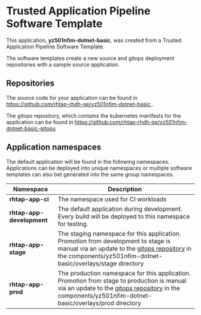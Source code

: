 # Trusted Application Pipeline Software Template

This application, **yz501nfim-dotnet-basic**, was created from a Trusted Application Pipeline Software Template.

The software templates create a new source and gitops deployment repositories with a sample source application. 

## Repositories

The source code for your application can be found in [https://github.com/rhtap-rhdh-qe/yz501nfim-dotnet-basic ](https://github.com/rhtap-rhdh-qe/yz501nfim-dotnet-basic ).
 
The gitops repository, which contains the kubernetes manifests for the application can be found in 
[https://github.com/rhtap-rhdh-qe/yz501nfim-dotnet-basic-gitops ](https://github.com/rhtap-rhdh-qe/yz501nfim-dotnet-basic-gitops ) 

## Application namespaces 

The default application will be found in the following namespaces. Applications can be deployed into unique namespaces or multiple software templates can also bet generated into the same group namespaces.  

|  Namespace   |  Description   |  
| -------- | -------- |
| **rhtap-app-ci** | The namespace used for CI workloads |
| **rhtap-app-development** | The default application during development. Every build will be deployed to this namespace for testing. |
| **rhtap-app-stage** | The staging namespace for this application. Promotion from development to stage is manual via an update to the [gitops repository](https://github.com/rhtap-rhdh-qe/yz501nfim-dotnet-basic-gitops ) in the components/yz501nfim-dotnet-basic/overlays/stage directory |
| **rhtap-app-prod** | The production namespace for this application. Promotion from stage to production is manual via an update to the [gitops repository](https://github.com/rhtap-rhdh-qe/yz501nfim-dotnet-basic-gitops ) in the components/yz501nfim-dotnet-basic/overlays/prod directory |